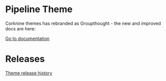 Pipeline Theme
================

Corknine themes has rebranded as Groupthought - the new and improved docs are here:

<a class="button" href="http://help.groupthought.com/">Go to documentation</a>



Releases
===========

<a class="button" href="https://groupthought.com/pages/pipeline-releases">Theme release history</a>
